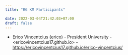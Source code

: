 ```yaml
---
title: "RG KM Participants"

date: 2022-03-04T21:42:03+07:00
draft: false
---
```


 - Erico Vincentcius (erico) - President University - <ericovincentcius17.github.io> - https://ericovincentcius17.github.io/erico-vincentcius/
